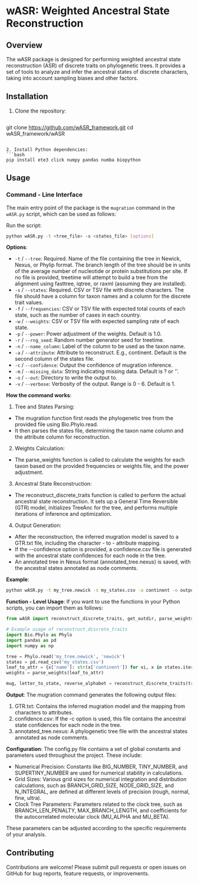 # wASR: Weighted Ancestral State Reconstruction

## Overview

The wASR package is designed for performing weighted ancestral state reconstruction (ASR) of discrete traits on phylogenetic trees. It provides a set of tools to analyze and infer the ancestral states of discrete characters, taking into account sampling biases and other factors.

## Installation

1. Clone the repository:
   ```bash
git clone https://github.com/wASR_framework.git
cd wASR_framework/wASR
   ```

2. Install Python dependencies:
   ```bash
   pip install ete3 click numpy pandas numba biopython
   ```


## Usage

### Command - Line Interface

The main entry point of the package is the `mugration` command in the `wASR.py` script, which can be used as follows:

Run the script:
```bash
python wASR.py -t <tree_file> -s <states_file> [options]
```

**Options**:
- `-t` / `--tree`: Required. Name of the file containing the tree in Newick, Nexus, or Phylip format. The branch length of the tree should be in units of the average number of nucleotide or protein substitutions per site. If no file is provided, treetime will attempt to build a tree from the alignment using fasttree, iqtree, or raxml (assuming they are installed).
- `-s` / `--states`: Required. CSV or TSV file with discrete characters. The file should have a column for taxon names and a column for the discrete trait values.
- `-f` / `--frequencies`: CSV or TSV file with expected total counts of each state, such as the number of cases in each country.
- `-w` / `--weights`: CSV or TSV file with expected sampling rate of each state.
- `-p` / `--power`: Power adjustment of the weights. Default is 1.0.
- `-r` / `--rng_seed`: Random number generator seed for treetime.
- `-n` / `--name_column`: Label of the column to be used as the taxon name.
- `-a` / `--attribute`: Attribute to reconstruct. E.g., continent. Default is the second column of the states file.
- `-c` / `--confidence`: Output the confidence of mugration inference.
- `-m` / `--missing_data`: String indicating missing data. Default is ? or ''.
- `-o` / `--out`: Directory to write the output to.
- `-v` / `--verbose`: Verbosity of the output. Range is 0 - 6. Default is 1.


**How the command works**:
1. Tree and States Parsing:
  - The mugration function first reads the phylogenetic tree from the provided file using Bio.Phylo.read.
  - It then parses the states file, determining the taxon name column and the attribute column for reconstruction.

2. Weights Calculation:
  - The parse_weights function is called to calculate the weights for each taxon based on the provided frequencies or weights file, and the power adjustment.

3. Ancestral State Reconstruction:
  - The reconstruct_discrete_traits function is called to perform the actual ancestral state reconstruction. It sets up a General Time Reversible (GTR) model, initializes TreeAnc for the tree, and performs multiple iterations of inference and optimization.

4. Output Generation:
  - After the reconstruction, the inferred mugration model is saved to a GTR.txt file, including the character - to - attribute mapping.
  - If the --confidence option is provided, a confidence.csv file is generated with the ancestral state confidences for each node in the tree.
  - An annotated tree in Nexus format (annotated_tree.nexus) is saved, with the ancestral states annotated as node comments.


**Example**:
```bash
python wASR.py -t my_tree.newick -s my_states.csv -a continent -o output_dir
```

**Function - Level Usage**:
If you want to use the functions in your Python scripts, you can import them as follows:
```python
from wASR import reconstruct_discrete_traits, get_outdir, parse_weights

# Example usage of reconstruct_discrete_traits
import Bio.Phylo as Phylo
import pandas as pd
import numpy as np

tree = Phylo.read('my_tree.newick', 'newick')
states = pd.read_csv('my_states.csv')
leaf_to_attr = {x['name']: str(x['continent']) for xi, x in states.iterrows()}
weights = parse_weights(leaf_to_attr)

mug, letter_to_state, reverse_alphabet = reconstruct_discrete_traits(tree, leaf_to_attr, weights=weights)
```


**Output**:
The mugration command generates the following output files:

1. GTR.txt: Contains the inferred mugration model and the mapping from characters to attributes.
2. confidence.csv: If the -c option is used, this file contains the ancestral state confidences for each node in the tree.
3. annotated_tree.nexus: A phylogenetic tree file with the ancestral states annotated as node comments.


**Configuration**:
The config.py file contains a set of global constants and parameters used throughout the project. These include:

- Numerical Precision: Constants like BIG_NUMBER, TINY_NUMBER, and SUPERTINY_NUMBER are used for numerical stability in calculations.
- Grid Sizes: Various grid sizes for numerical integration and distribution calculations, such as BRANCH_GRID_SIZE, NODE_GRID_SIZE, and N_INTEGRAL, are defined at different levels of precision (rough, normal, fine, ultra).
- Clock Tree Parameters: Parameters related to the clock tree, such as BRANCH_LEN_PENALTY, MAX_BRANCH_LENGTH, and coefficients for the autocorrelated molecular clock (MU_ALPHA and MU_BETA).

These parameters can be adjusted according to the specific requirements of your analysis.

## Contributing

Contributions are welcome! Please submit pull requests or open issues on GitHub for bug reports, feature requests, or improvements.
